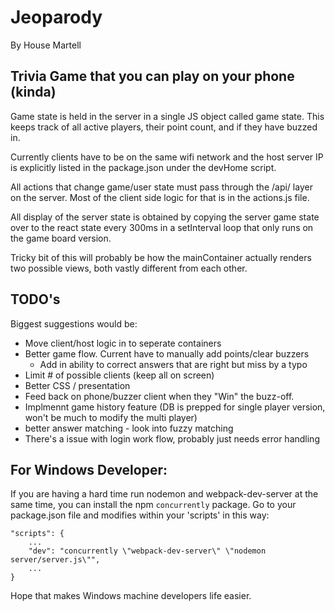 # Jeoparody
By House Martell

## Trivia Game that you can play on your phone (kinda)

Game state is held in the server in a single JS object called game state. This keeps track of all active players, their point count, and if they have buzzed in.

Currently clients have to be on the same wifi network and the host server IP is explicitly listed in the package.json under the devHome script.

All actions that change game/user state must pass through the /api/ layer on the server.  Most of the client side logic for that is in the actions.js file.

All display of the server state is obtained by copying the server game state over to the react state every 300ms in a setInterval loop that only runs on the game board version.

Tricky bit of this will probably be how the mainContainer actually renders two possible views, both vastly different from each other.


## TODO's

Biggest suggestions would be:

* Move client/host logic in to seperate containers
* Better game flow. Current have to manually add points/clear buzzers
    * Add in ability to correct answers that are right but miss by a typo
* Limit # of possible clients (keep all on screen)
* Better CSS / presentation
* Feed back on phone/buzzer client when they "Win" the buzz-off.
* Implmennt game history feature (DB is prepped for single player version, won't be much to modify the multi player)
* better answer matching - look into fuzzy matching
* There's a issue with login work flow, probably just needs error handling

## For Windows Developer:

If you are having a hard time run nodemon and webpack-dev-server at the same time, you can install the npm `concurrently` package. Go to your package.json file and modifies within your 'scripts' in this way: 

    "scripts": {
        ...
        "dev": "concurrently \"webpack-dev-server\" \"nodemon server/server.js\"",
        ...
    }

Hope that makes Windows machine developers life easier.

